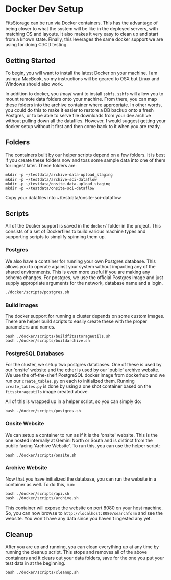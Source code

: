 # Docker Dev Setup

FitsStorage can be run via Docker containers.  This has the advantage of being closer to
what the system will be like in the deployed servers, with matching OS and layouts.  It
also makes it very easy to clean up and start from a known state.  Finally, this leverages
the same docker support we are using for doing CI/CD testing.

## Getting Started

To begin, you will want to install the latest Docker on your machine.  I am using a
MacBook, so my instructions will be geared to OSX but Linux and Windows should also 
work.

In addition to docker, you /may/ want to install `sshfs`.  `sshfs` will allow you to
mount remote data folders onto your machine.  From there, you can map these folders
into the archive container where appropriate.  In other words, you could do this to
make it easier to restore a DB backup onto a fresh Postgres, or to be able to serve
file downloads from your dev archive without pulling down all the datafiles.
However, I would suggest getting your docker setup without it first and then come
back to it when you are ready.

## Folders

The containers built by our helper scripts depend on a few folders.  It is
best if you create these folders now and toss some sample data into one of 
them for ingest later.  These folders are:

```
mkdir -p ~/testdata/archive-data-upload_staging
mkdir -p ~/testdata/archive-sci-dataflow
mkdir -p ~/testdata/onsite-data-upload_staging
mkdir -p ~/testdata/onsite-sci-dataflow
```

Copy your datafiles into ~/testdata/onsite-sci-dataflow

## Scripts

All of the Docker support is saved in the `docker/` folder in the project.  This consists
of a set of Dockerfiles to build various machine types and supporting scripts to
simplify spinning them up.

### Postgres

We also have a container for running your own Postgres database.  This allows you to 
operate against your system without impacting any of the shared environments.  This is
even more useful if you are making any schema changes.  For postgres, we use the
official Postgres image and just supply appropriate arguments for the network, database
name and a login.

```
./docker/scripts/postgres.sh
```

### Build Images

The docker support for running a cluster depends on some custom images.  There
are helper build scripts to easily create these with the proper parameters and
names.

```
bash ./docker/scripts/buildfitsstorageutils.sh
bash ./docker/scripts/buildarchive.sh
```

### PostgreSQL Databases

For the cluster, we setup two postgres databases.  One of these is used by our
'onsite' website and the other is used by our 'public' archive website.  We use
the off-the-shelf PostgreSQL docker image from dockerhub and we run our 
`create_tables.py` on each to initialized them.  Running `create_tables.py` is
done by using a one shot container based on the `fitsstorageutils` image
created above.

All of this is wrapped up in a helper script, so you can simply do:

```
bash ./docker/scripts/postgres.sh
```

### Onsite Website

We can setup a container to run as if it is the 'onsite' website.  This is the
one hosted internally at Gemini North or South and is distinct from the public
facing 'Archive Website'.  To run this, you can use the helper script:

```
bash ./docker/scripts/onsite.sh
```

### Archive Website

Now that you have initialized the database, you can run the website in a
container as well.  To do this, run:

```
bash ./docker/scripts/api.sh
bash ./docker/scripts/archive.sh
```

This container will expose the website on port 8080 on your host machine.
So, you can now browse to `http://localhost:8080/searchform` and see
the website.  You won't have any data since you haven't ingested any yet.

## Cleanup

After you are up and running, you can clean everything up at any time
by running the cleanup script.  This stops and removes all of the above
containers and it clears out your data folders, save for the one you put 
your test data in at the beginning.

```
bash ./docker/scripts/cleanup.sh
```